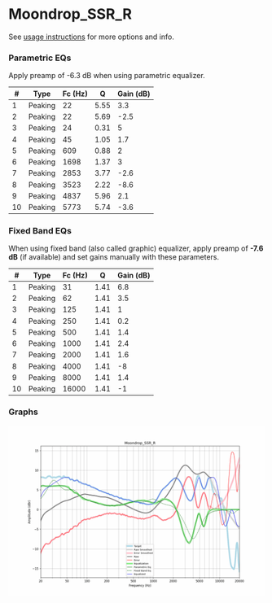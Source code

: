 # Moondrop_SSR_R
See [usage instructions](https://github.com/jaakkopasanen/AutoEq#usage) for more options and info.

### Parametric EQs
Apply preamp of -6.3 dB when using parametric equalizer.

|   # | Type    |   Fc (Hz) |    Q |   Gain (dB) |
|-----|---------|-----------|------|-------------|
|   1 | Peaking |        22 | 5.55 |         3.3 |
|   2 | Peaking |        22 | 5.69 |        -2.5 |
|   3 | Peaking |        24 | 0.31 |         5   |
|   4 | Peaking |        45 | 1.05 |         1.7 |
|   5 | Peaking |       609 | 0.88 |         2   |
|   6 | Peaking |      1698 | 1.37 |         3   |
|   7 | Peaking |      2853 | 3.77 |        -2.6 |
|   8 | Peaking |      3523 | 2.22 |        -8.6 |
|   9 | Peaking |      4837 | 5.96 |         2.1 |
|  10 | Peaking |      5773 | 5.74 |        -3.6 |

### Fixed Band EQs
When using fixed band (also called graphic) equalizer, apply preamp of **-7.6 dB** (if available) and set gains manually with these parameters.

|   # | Type    |   Fc (Hz) |    Q |   Gain (dB) |
|-----|---------|-----------|------|-------------|
|   1 | Peaking |        31 | 1.41 |         6.8 |
|   2 | Peaking |        62 | 1.41 |         3.5 |
|   3 | Peaking |       125 | 1.41 |         1   |
|   4 | Peaking |       250 | 1.41 |         0.2 |
|   5 | Peaking |       500 | 1.41 |         1.4 |
|   6 | Peaking |      1000 | 1.41 |         2.4 |
|   7 | Peaking |      2000 | 1.41 |         1.6 |
|   8 | Peaking |      4000 | 1.41 |        -8   |
|   9 | Peaking |      8000 | 1.41 |         1.4 |
|  10 | Peaking |     16000 | 1.41 |        -1   |

### Graphs
![](./Moondrop_SSR_R.png)
